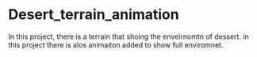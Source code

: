 # Desert_terrain_animation
 In this project, there is a terrain that shoing the enveirnomtn of dessert. in this project there is alos  animaiton added to show full enviromnet.
